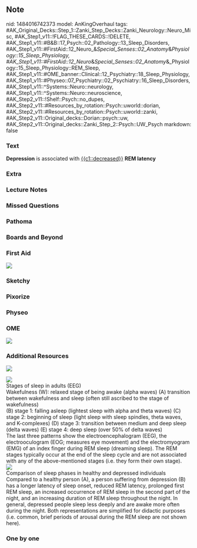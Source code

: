 ## Note
nid: 1484016742373
model: AnKingOverhaul
tags: #AK_Original_Decks::Step_1::Zanki_Step_Decks::Zanki_Neurology::Neuro_Misc, #AK_Step1_v11::!FLAG_THESE_CARDS::!DELETE, #AK_Step1_v11::#B&B::17_Psych::02_Pathology::13_Sleep_Disorders, #AK_Step1_v11::#FirstAid::12_Neuro_&_Special_Senses::02_Anatomy_&_Physiology::15_Sleep_Physiology, #AK_Step1_v11::#FirstAid::12_Neuro_&_Special_Senses::02_Anatomy_&_Physiology::15_Sleep_Physiology::REM_Sleep, #AK_Step1_v11::#OME_banner::Clinical::12_Psychiatry::18_Sleep_Physiology, #AK_Step1_v11::#Physeo::07_Psychiatry::02_Psychiatry::16_Sleep_Disorders, #AK_Step1_v11::^Systems::Neuro::neurology, #AK_Step1_v11::^Systems::Neuro::neuroscience, #AK_Step2_v11::!Shelf::Psych::no_dupes, #AK_Step2_v11::#Resources_by_rotation::Psych::uworld::dorian, #AK_Step2_v11::#Resources_by_rotation::Psych::uworld::zanki, #AK_Step2_v11::Original_decks::Dorian::psych::uw, #AK_Step2_v11::Original_decks::Zanki_Step_2::Psych::UW_Psych
markdown: false

### Text
<div>
  <b>Depression</b> is associated with <u>{{c1::decreased}}</u>
  <b>REM latency</b>
</div>

### Extra


### Lecture Notes


### Missed Questions


### Pathoma


### Boards and Beyond


### First Aid
<img src="tmpFFzUG4.png">

### Sketchy


### Pixorize


### Physeo


### OME
<div class="ome-widget">
  <a href=
  "https://onlinemeded.org/spa/psychiatry/sleep-physiology/acquire?ref=anki">
  <img src="_OME_AnkiFlashcards_Lesson_4.png"></a>
</div>

### Additional Resources
<img src="paste-cf22f4c1be924599dc38ff888df795f7daca3e9e.jpg"
class="resizer">
<div><img src="big_5c51d02b2d8ed.jpg" class="resizer"></div>
<div>
  <div>
    <div>
      Stages of sleep in adults (EEG)
    </div>
  </div>
  <div>
    <div>
      <div>
        Wakefulness (W): relaxed stage of being awake (alpha waves)
        (A) transition between wakefulness and sleep (often still
        ascribed to the stage of wakefulness)
      </div>
      <div>
        (B) stage 1: falling asleep (lightest sleep with alpha and
        theta waves) (C) stage 2: beginning of sleep (light sleep
        with sleep spindles, theta waves, and K-complexes) (D)
        stage 3: transition between medium and deep sleep (delta
        waves) (E) stage 4: deep sleep (over 50% of delta waves)
      </div>
      <div>
        The last three patterns show the electroencephalogram
        (EEG), the electrooculogram (EOG; measures eye movement)
        and the electromyogram (EMG) of an index finger during REM
        sleep (dreaming sleep). The REM stages typically occur at
        the end of the sleep cycle and are not associated with any
        of the above-mentioned stages (i.e. they form their own
        stage).
      </div>
    </div>
  </div>
</div>
<div><img src="big_58ecde440bbb1.jpg" class="resizer"></div>
<div>
  <div>
    <div>
      Comparison of sleep phases in healthy and depressed
      individuals
    </div>
  </div>
  <div>
    <div>
      <div>
        Compared to a healthy person (A), a person suffering from
        depression (B) has a longer latency of sleep onset, reduced
        REM latency, prolonged first REM sleep, an increased
        occurrence of REM sleep in the second part of the night,
        and an increasing duration of REM sleep throughout the
        night. In general, depressed people sleep less deeply and
        are awake more often during the night. Both representations
        are simplified for didactic purposes (i.e. common, brief
        periods of arousal during the REM sleep are not shown
        here).
      </div>
    </div>
  </div>
</div>

### One by one

